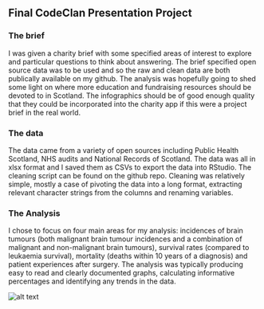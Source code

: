 ## Final CodeClan Presentation Project 

### The brief 

I was given a charity brief with some specified areas of interest to explore and particular questions to think about answering. The brief specified open source data was to be used and so the raw and clean data are both publically available on my github. The analysis was hopefully going to shed some light on where more education and fundraising resources should be devoted to in Scotland. The infographics should be of good enough quality that they could be incorporated into the charity app if this were a project brief in the real world. 

### The data 

The data came from a variety of open sources including Public Health Scotland, NHS audits and National Records of Scotland. The data was all in xlsx format and I saved them as CSVs to export the data into RStudio. The cleaning script can be found on the github repo. Cleaning was relatively simple, mostly a case of pivoting the data into a long format, extracting relevant character strings from the columns and renaming variables.  

### The Analysis 

I chose to focus on four main areas for my analysis: incidences of brain tumours (both malignant brain tumour incidences and a combination of malignant and non-malignant brain tumours), survival rates (compared to leukaemia survival), mortality (deaths within 10 years of a diagnosis) and patient experiences after surgery. The analysis was typically producing easy to read and clearly documented graphs, calculating informative percentages and identifying any trends in the data. 

![alt text](https://github.com/kateforeman/final_project/blob/images_for_github_readme/image.jpg?raw=true)
